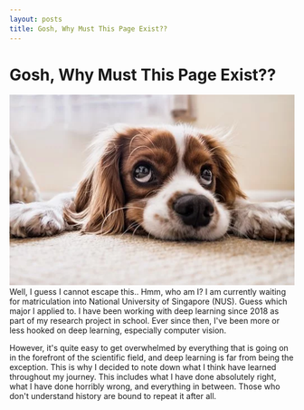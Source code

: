 ```yaml
---
layout: posts
title: Gosh, Why Must This Page Exist??
---
```

# Gosh, Why Must This Page Exist??
<div style='text-align:left'>
<img src="../imgs/profile/dog.webp"
</div>
Well, I guess I cannot escape this.. Hmm, who am I? I am currently waiting for matriculation into National University of Singapore (NUS). Guess which major I applied to. I have been working with deep learning since 2018 as part of my research project in school. Ever since then, I've been more or less hooked on deep learning, especially computer vision.

However, it's quite easy to get overwhelmed by everything that is going on in the forefront of the scientific field, and deep
learning is far from being the exception. This is why I decided to note down what I think have learned throughout my journey. This includes what I have done absolutely right, what I have done horribly wrong, and everything in between. Those who don't understand history are bound to repeat it after all.
